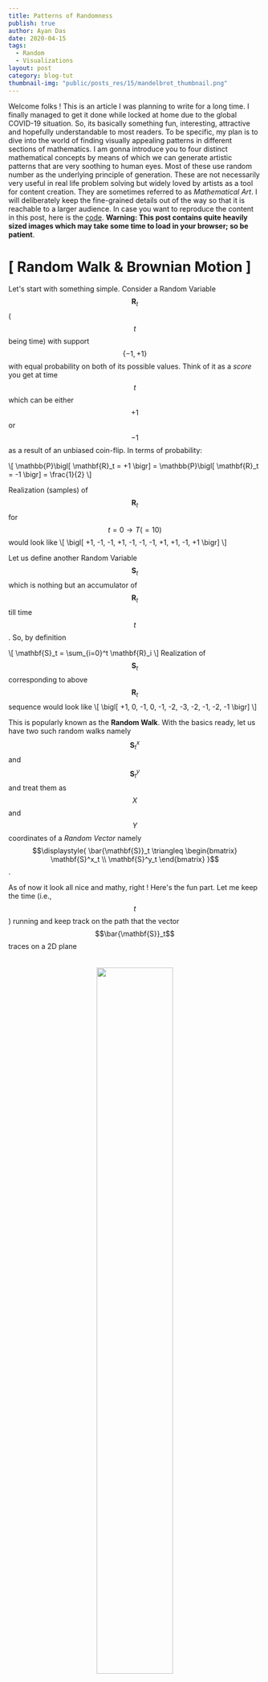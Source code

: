 ```yaml
---
title: Patterns of Randomness
publish: true
author: Ayan Das
date: 2020-04-15
tags:
  - Random
  - Visualizations
layout: post
category: blog-tut
thumbnail-img: "public/posts_res/15/mandelbrot_thumbnail.png"
---
```


Welcome folks ! This is an article I was planning to write for a long time. I finally managed to get it done while locked at home due to the global COVID-19 situation. So, its basically something fun, interesting, attractive and hopefully understandable to most readers. To be specific, my plan is to dive into the world of finding visually appealing patterns in different sections of mathematics. I am gonna introduce you to four distinct mathematical concepts by means of which we can generate artistic patterns that are very soothing to human eyes. Most of these use random number as the underlying principle of generation. These are not necessarily very useful in real life problem solving but widely loved by artists as a tool for content creation. They are sometimes referred to as *Mathematical Art*. I will deliberately keep the fine-grained details out of the way so that it is reachable to a larger audience. In case you want to reproduce the content in this post, here is the [code](https://github.com/dasayan05/patterns-of-randomness). **Warning: This post contains quite heavily sized images which may take some time to load in your browser; so be patient**.

# [ Random Walk & Brownian Motion ]

Let's start with something simple. Consider a Random Variable $$\mathbf{R}_t$$ ($$t$$ being time) with support $$\{ -1, +1\}$$ with equal probability on both of its possible values. Think of it as a *score* you get at time $$t$$ which can be either $$+1$$ or $$-1$$ as a result of an unbiased coin-flip. In terms of probability:

\\[
\mathbb{P}\bigl[ \mathbf{R}_t = +1 \bigr] = \mathbb{P}\bigl[ \mathbf{R}_t = -1 \bigr] = \frac{1}{2}
\\]

Realization (samples) of $$\mathbf{R}_t$$ for $$t=0 \rightarrow T (=10)$$ would look like
\\[
\bigl[ +1, -1, -1, +1, -1, -1, -1, +1, +1, -1, +1 \bigr]
\\]

Let us define another Random Variable $$\mathbf{S}_t$$ which is nothing but an accumulator of $$\mathbf{R}_t$$ till time $$t$$. So, by definition

\\[
\mathbf{S}\_t = \sum_{i=0}^t \mathbf{R}\_i
\\]
Realization of $$\mathbf{S}_t$$ corresponding to above $$\mathbf{R}_t$$ sequence would look like
\\[
\bigl[ +1, 0, -1, 0, -1, -2, -3, -2, -1, -2, -1 \bigr]
\\]

This is popularly known as the **Random Walk**. With the basics ready, let us have two such random walks namely $$\mathbf{S}^x_t$$ and $$\mathbf{S}^y_t$$ and treat them as $$X$$ and $$Y$$ coordinates of a *Random Vector* namely $$\displaystyle{ \bar{\mathbf{S}}_t \triangleq \begin{bmatrix} \mathbf{S}^x_t \\ \mathbf{S}^y_t \end{bmatrix} }$$.

As of now it look all nice and mathy, right ! Here's the fun part. Let me keep the time (i.e., $$t$$) running and keep track on the path that the vector $$\bar{\mathbf{S}}_t$$ traces on a 2D plane

<center>
    <figure>
    <img width="60%" style="padding-top: 20px;" src ="/public/posts_res/15/2d_disc_brown.gif" />
    </figure>
</center>

It will create a cool random checkerboard-like pattern as time goes on. Looking at the tip (the 'dot'), you might see it as a tiny particle. As it happened that this is a discretized verision of a continuous [phenomenon observed in real microscopic particles in fluid](http://www1.lsbu.ac.uk/water/Brownian.html), famously known as **Brownian Motion**.

Real Brownian Motion is continuous. Let's work it out, but very briefly. We divide an arbitrary time interval $$[0, T]$$ into $$N$$ small intervals of length $$\displaystyle{ \Delta t = \frac{T}{N} }$$ and have a modified score Random Variable $$\mathbf{R}_t$$ with support $$\displaystyle{ \left\{ +\sqrt{\frac{T}{N}}, -\sqrt{\frac{T}{N}} \right\} }$$ with equal probability as before. We still have the same definition of $$\mathbf{S}_t = \sum_{i=0}^t \mathbf{R}_i$$. It so happened that as we appraoch the limiting case of

\\[
N \rightarrow \infty,\text{ and consequently } \sqrt{\frac{T}{N}} \rightarrow 0\text{ and } \Delta t\rightarrow 0
\\]

it gives us the continuous analogue of **Brownian Motion**. Similar to the discrete case, if we trace the path of $$\displaystyle{ \bar{\mathbf{S}}_t \triangleq \begin{bmatrix} \mathbf{S}^x_t \\ \mathbf{S}^y_t \end{bmatrix} }$$ with large $$N$$ (yes, in practice we cannot go to infinity, sorry), patterns like this will emerge

<center>
    <figure>
    <img width="60%" style="padding-top: 20px;" src ="/public/posts_res/15/brown.gif" />
    </figure>
</center>

To make it more artistic, I took an even bigger $$N$$ and ran the simulation for quite a while and got quite beautiful jittery patterns. Random numbers being at the heart of the phenomenon, we'll get different patterns in different runs. Here are two such simulation results:

<center>
    <figure>
    <img width="80%" style="padding-top: 20px;" src ="/public/posts_res/15/brownian_full.png" />
    </figure>
</center>

**Want to learn  more ?**
1. [Wikipedia](https://en.wikipedia.org/wiki/Brownian_motion)
2. [Geometric BM](https://en.wikipedia.org/wiki/Geometric_Brownian_motion)
3. [Stochastic Calculus](https://en.wikipedia.org/wiki/It%C3%B4_calculus)

# [ Dynamical Systems & Chaos ]

Dynamical Systems are defined by a state space $$\mathbb{R}^n$$ and a system dynamics (a function $$\mathbf{F}$$). A state $$\mathbf{x}\in\mathbb{R}^n$$ is a specific (abstract) configuration of a system and the dynamics determines how the state "evolves" over time. The dynamics is often represented by a [differential equation](https://en.wikipedia.org/wiki/Differential_equation) that specifies the chnage of state over time. So,

\\[
\mathbf{F}(\mathbf{x}, t) \triangleq \frac{d\mathbf{x}}{dt}
\\]

The true states of the system at some point of time is determined by solving and Initial Value Problem (IVP) starting from an initial state $$\mathbf{x}_0$$. We then solve consecutive states with $$t\gt 0$$ as

\\[
\mathbf{x}_t = \mathbf{x}_0 + \Delta t \cdot \mathbf{F}(\mathbf{x}, t)
\\]

Having sufficiently small $$\Delta t$$ ensures propert evolution of states.

Now this may seem quite trivial, at least to those who have studied Differential Equations. But, there are specific cases of $$\mathbf{F}$$ which leads to an evolution of states whose trajectory is surprisingly beautiful. For reasons that are beyond the scope of this article, these are called **Chaos**. There is a specific branch of dynamical systems (named "[Chaos Theory](https://en.wikipedia.org/wiki/Chaos_theory)") that deals with characteristics of such chaotic systems. Below are three such chaotic systems with there trajectory visualized in 3D state space. To be specific, we take each system with an initial state (they are very sensitive to initial states) and compute successive states with a small enough $$\Delta t$$ and visualize them as a continuous path in 3D. The corresponding figures depict an animation of the evolution of states over time as well as the whole trajectory all at once.

### Lorentz System

\\[
\frac{d\mathbf{x}}{dt} = \bigl[ \sigma (y-x), x(\rho - z) - y, xy - \beta z \bigr]^T
\\]
\\[
\text{with }\sigma = 10, \beta = \frac{8}{3}, \rho = 28 \text{, and } \mathbf{x}_0 = \bigl[ 1,1,1 \bigr]
\\]

<center>
    <figure>
    <img width="80%" style="padding-top: 20px;" src ="/public/posts_res/15/lorentz.gif" />
    </figure>
</center>

### Rössler System

\\[
\frac{d\mathbf{x}}{dt} = \bigl[ -(y+z), x+Ay, B+xz-Cz \bigr]^T
\\]
\\[
\text{with }A=0.2, B=0.2, C=5.7 \text{, and } \mathbf{x}_0 = \bigl[ 1,1,1 \bigr]
\\]

<center>
    <figure>
    <img width="80%" style="padding-top: 20px;" src ="/public/posts_res/15/roseller.gif" />
    </figure>
</center>

### Halvorsen System

\\[
\frac{d\mathbf{x}}{dt} = \bigl[ -ax-4y-4z-y^2, -ay-4z-4x-z^2, -az-4x-4y-x^2 \bigr]^T
\\]
\\[
\text{with }a=1.89 \text{, and } \mathbf{x}_0 = \bigl[ -1.48, -1.51, 2.04 \bigr]
\\]

<center>
    <figure>
    <img width="80%" style="padding-top: 20px;" src ="/public/posts_res/15/helvorsen.gif" />
    </figure>
</center>

**Want to learn more ?**
1. [Differential Equation](https://en.wikipedia.org/wiki/Differential_equation), [Dynamical System](https://en.wikipedia.org/wiki/Dynamical_system)
2. [Chaos Theory](https://en.wikipedia.org/wiki/Chaos_theory)
3. [Attractors](https://en.wikipedia.org/wiki/Attractor), [Strange Attractors](http://www.stsci.edu/~lbradley/seminar/attractors.html)
4. [Lorentz System](https://en.wikipedia.org/wiki/Lorenz_system), [Rössler System](https://en.wikipedia.org/wiki/R%C3%B6ssler_attractor), [Halvorsen System](https://www.dynamicmath.xyz/calculus/velfields/Halvorsen/)

# [ Complex Fourier Series ]

We all know about Fourier Series, right ! But I am sure not all of you have seen this artistic side of it. Well, this isn't really related to fourier series, but fourier series helps in creating them.

We know the following to be the "synthesis equation" of complex fourier series

\\[
f(t) = \sum_{n=-\infty}^{+\infty} c_n e^{j \frac{2\pi n}{T} t} \in \mathbb{C}
\\]

which represents the synthesis of a periodic function $$f(t)$$ of period $$T$$ from its frequency components $$\mathbf{C} \triangleq \left[ c_{-\infty}, \cdots, c_{-2}, c_{-1}, c_{0}, c_{+1}, c_{+2}, \cdots, c_{+\infty} \right]$$. Often, as a practical measure, we crop the infinite summation to a limited range $$[ -N, N ]$$. Furthermore, let's consider $$T=1$$ without lose of generality. So, we see $$f(t)$$ as a function parameterized by the frequence components $$\mathbf{C} \in \mathbb{C}^{2N+1}$$

\\[
f(t, \mathbf{C}) \approx \sum_{n=-N}^{+N} c_n e^{j 2\pi n t} \in \mathbb{C}
\\]

By doing this, we can make complex valued functions by putting different $$\mathbf{C}$$ and running $$t=0\rightarrow 1$$. However, not all $$\mathbf{C}$$ leads to anything visually appealing. A particular feature of an object that appeals to the human eyes is "Symmetry". We are gonna exploit this here. A little refresher on fourier series will make you realize that if the coefficients are real-valued, then $$f(t, \mathbf{C})$$ has symmetric property. And that's all we need.

We pick random $$\mathbf{C} \in \mathbb{R}^{2N+1}$$ (see, its real numbers now) and run the clock $$t=0\rightarrow 1$$ and trace the path travelled by the complex point $$f(t, \mathbf{C}) \in \mathbb{C}$$ as time progresses. It creates patterns like the ones shown below

<center>
    <figure>
    <img width="80%" style="padding-top: 20px;" src ="/public/posts_res/15/fourier_6.gif" />
    </figure>
</center>

There is one way to customize these - the value of $$N$$. As we know that $$c_n$$ has the interpretation of the magnitude of $$n^{th}$$ frequency component. A large value of $$N$$ implies the introduction of more high frequency into the time-domain signal. This visually leads to $$f(t)$$ having finer details (i.e., more curves and bendings). Lowering the value of $$N$$ would clear out these fine details and the path will become more and more flat. The below image shows decreasing value of $$N = 10 \rightarrow 6$$ along columns. You can see the patterns losing details as we go right. And just like before, every run will create different patterns as they are solely controlled by random numbered coefficients.

<center>
    <figure>
    <img width="100%" style="padding-top: 20px;" src ="/public/posts_res/15/fourier_10_6.png" />
    </figure>
</center>

**Want to learn more ?**
1. [Complex Fourier Series](http://www.ee.ic.ac.uk/hp/staff/dmb/courses/E1Fourier/00300_ComplexFourier.pdf)
2. [Fourier patterns](http://www.jezzamon.com/fourier/)
3. [Visualizing fourier series](https://www.youtube.com/watch?v=ds0cmAV-Yek)
4. [Amazing Video by 3Blue1Brown](https://www.youtube.com/watch?v=r6sGWTCMz2k&t=725s)

# [ Mandelbrot & Julia set ]

These two sets are very important in the study of "Fractals" - objects with self-repeating patterns. Fractals are extremely popular concepts in certain branches of mathematics but they are mostly famous for having eye-catching visual appearance. If you ever come across an article about fractals, you are likely to see some of the most artistic patterns you've ever seen in the context of mathematics. Diving into the details of fractals and self-repeating patterns will open a vast world of "Mathematical Art". Although, in this article, I can only show you a tiny bit of it - two sets namely "Mandelbrot" and "Julia" set. Let's start with the *all important function*

\\[
f_C(z) = z^2 + C
\\]

where $$C, f_C(z), z \in \mathbb{C}$$ are complex numbers. This appearantly simply complex-valued function is in the heart of these sets. All it does is squares its argument and adds a complex number that the function is parameterized with. Also, we denote $$f^{(k)}_C(z)$$ as $$k$$ times repeated application of the function on a given $$z$$, i.e.

\\[
f^{(k)}_C(z) = f_C(\cdots f_C(f_C(z)))
\\]

### Mandelbrot Set

With these basic definitions in hand, the **Mandelbrot set** (invented by mathematician [Benoit Mandelbrot](https://en.wikipedia.org/wiki/Benoit_Mandelbrot)) is the set of all $$C\in\mathbb{C}$$ for which
\\[
\lim_{k\rightarrow\infty} \vert f^{(k)}_C(0+0j) \vert < \infty
\\]

Simply put, there is a set of values for $$C$$ where if you repeatedly apply $$f_C$$ on zero (i.e. $$0+0j$$), the output *does not diverge*. All such values of $$C$$ makes the so called "Mandelbrot Set". For the values of $$C$$ that does not diverge, can be characterized by how many repeated application of $$f_C(\cdot)$$ they can tolerate before their absolute value goes higher than a predefined "*escape radius*", let's call it $$r\in\mathbb{R}$$. This creates a loose sense of "strength" of a certain $$C$$ that can be written as

\\[
\mathbb{K}(C) = \max_{\vert f^{(k)}_C(0+0j) \vert \leq r} k
\\]

It might look all strange but if you treat the integer $$\mathbb{K}(C)$$ as grayscale intensity value for a grid of points on 2D complex plane (i.e., an image), you will get a picture similar to this (Don't get confused, the picture is indeed grayscale; I added PyPlot's [`plt.cm.twilight_shifted`](https://matplotlib.org/tutorials/colors/colormaps.html) colormap for enhancing the visual appeal). The grid is in the range $$(-2.5+1.5j) \rightarrow (1.5-1.5j)$$ and the escape radius is $$r=2.5$$.

<center>
    <figure>
    <img width="100%" style="padding-top: 20px;" src ="/public/posts_res/15/mandelbrot_thumbnail.png" />
    </figure>
</center>

What is so fascinating about this pattern is the fact that it is self-repeating. If you zoom into a small portion of the image, you would see the same pattern again.

<center>
    <figure>
    <img width="80%" style="padding-top: 20px;" src ="/public/posts_res/15/mandelbrot_zoom.png" />
    </figure>
</center>

### Julia Set

Another very similar concept exists, called the "Julia Set" which exhibits similar visual $$\mathbb{K}$$ diagram. Unlike Mandelbrot set, we consider a $$z\in\mathbb{C}$$ to be in Julia set $$\mathbf{J}_C$$ if

\\[
\lim_{k\rightarrow\infty} \vert f^{(k)}_C(z) \vert < \infty
\\]

Please note that this time the set is parameterized by $$C$$ and we are interested in how the *argument of the function* behaves under repeated application of $$f_C(\cdot)$$. Now things from here are similar. We define a similar "strength" for every $$z\in\mathbb{C}$$ as

\\[
\mathbb{K}\_C(z) = \max_{\vert f^{(k)}\_C(z) \vert \leq r} k
\\]

Please note that as a result of this new definition, the $$\mathbb{K}$$ diagram is parameterized by $$C$$, i.e., we will get different image for different $$C$$. In principle, we can visualize such images for different $$C$$ (they are indeed pretty cool), but let's go a bit further than that. We will vary $$C$$ along a trajectory and produce the $$\mathbb{K}$$ diagrams for each $$C$$ and see them as an animation. This creates an amazing visual effect. Technically, I varied $$C$$ along a circle of radius $$R = 0.75068$$, i.e., $$C = R e^{j\theta}$$ with $$\theta = 0\rightarrow 2\pi$$

<center>
    <figure>
    <img width="80%" style="padding-top: 20px;" src ="/public/posts_res/15/julia1.gif" />
    </figure>
</center>

**Want to know more ?**
1. [Mandelbrot set](https://en.wikipedia.org/wiki/Mandelbrot_set)
2. [Julia set](https://en.wikipedia.org/wiki/Julia_set)
3. [Fractals](https://en.wikipedia.org/wiki/Fractal)

---

Alright then ! That is pretty much it. Due to constraint of time, space and scope its not possible to explain everything in detail in one article. There are plenty of resources available online (I have already provided some link) which might be useful in case you are interested. Feel free to explore the details of whatever new you learnt today. If you would like to reproduce the diagrams and images, please use the code here [https://github.com/dasayan05/patterns-of-randomness](https://github.com/dasayan05/patterns-of-randomness) (sorry, the code is a bit messy, you have to figure out).